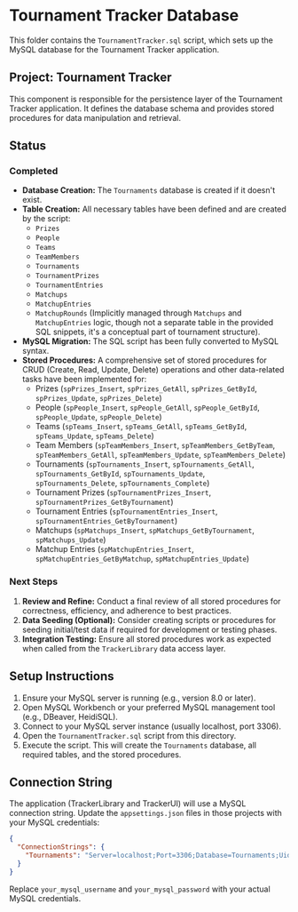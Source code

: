 # Tournament Tracker Database

This folder contains the `TournamentTracker.sql` script, which sets up the MySQL database for the Tournament Tracker application.

## Project: Tournament Tracker

This component is responsible for the persistence layer of the Tournament Tracker application. It defines the database schema and provides stored procedures for data manipulation and retrieval.

## Status

### Completed

*   **Database Creation:** The `Tournaments` database is created if it doesn't exist.
*   **Table Creation:** All necessary tables have been defined and are created by the script:
    *   `Prizes`
    *   `People`
    *   `Teams`
    *   `TeamMembers`
    *   `Tournaments`
    *   `TournamentPrizes`
    *   `TournamentEntries`
    *   `Matchups`
    *   `MatchupEntries`
    *   `MatchupRounds` (Implicitly managed through `Matchups` and `MatchupEntries` logic, though not a separate table in the provided SQL snippets, it's a conceptual part of tournament structure).
*   **MySQL Migration:** The SQL script has been fully converted to MySQL syntax.
*   **Stored Procedures:** A comprehensive set of stored procedures for CRUD (Create, Read, Update, Delete) operations and other data-related tasks have been implemented for:
    *   Prizes (`spPrizes_Insert`, `spPrizes_GetAll`, `spPrizes_GetById`, `spPrizes_Update`, `spPrizes_Delete`)
    *   People (`spPeople_Insert`, `spPeople_GetAll`, `spPeople_GetById`, `spPeople_Update`, `spPeople_Delete`)
    *   Teams (`spTeams_Insert`, `spTeams_GetAll`, `spTeams_GetById`, `spTeams_Update`, `spTeams_Delete`)
    *   Team Members (`spTeamMembers_Insert`, `spTeamMembers_GetByTeam`, `spTeamMembers_GetAll`, `spTeamMembers_Update`, `spTeamMembers_Delete`)
    *   Tournaments (`spTournaments_Insert`, `spTournaments_GetAll`, `spTournaments_GetById`, `spTournaments_Update`, `spTournaments_Delete`, `spTournaments_Complete`)
    *   Tournament Prizes (`spTournamentPrizes_Insert`, `spTournamentPrizes_GetByTournament`)
    *   Tournament Entries (`spTournamentEntries_Insert`, `spTournamentEntries_GetByTournament`)
    *   Matchups (`spMatchups_Insert`, `spMatchups_GetByTournament`, `spMatchups_Update`)
    *   Matchup Entries (`spMatchupEntries_Insert`, `spMatchupEntries_GetByMatchup`, `spMatchupEntries_Update`)

### Next Steps

1.  **Review and Refine:** Conduct a final review of all stored procedures for correctness, efficiency, and adherence to best practices.
2.  **Data Seeding (Optional):** Consider creating scripts or procedures for seeding initial/test data if required for development or testing phases.
3.  **Integration Testing:** Ensure all stored procedures work as expected when called from the `TrackerLibrary` data access layer.

## Setup Instructions

1.  Ensure your MySQL server is running (e.g., version 8.0 or later).
2.  Open MySQL Workbench or your preferred MySQL management tool (e.g., DBeaver, HeidiSQL).
3.  Connect to your MySQL server instance (usually localhost, port 3306).
4.  Open the `TournamentTracker.sql` script from this directory.
5.  Execute the script. This will create the `Tournaments` database, all required tables, and the stored procedures.

## Connection String

The application (TrackerLibrary and TrackerUI) will use a MySQL connection string. Update the `appsettings.json` files in those projects with your MySQL credentials:

```json
{
  "ConnectionStrings": {
    "Tournaments": "Server=localhost;Port=3306;Database=Tournaments;Uid=your_mysql_username;Pwd=your_mysql_password;"
  }
}
```

Replace `your_mysql_username` and `your_mysql_password` with your actual MySQL credentials.
